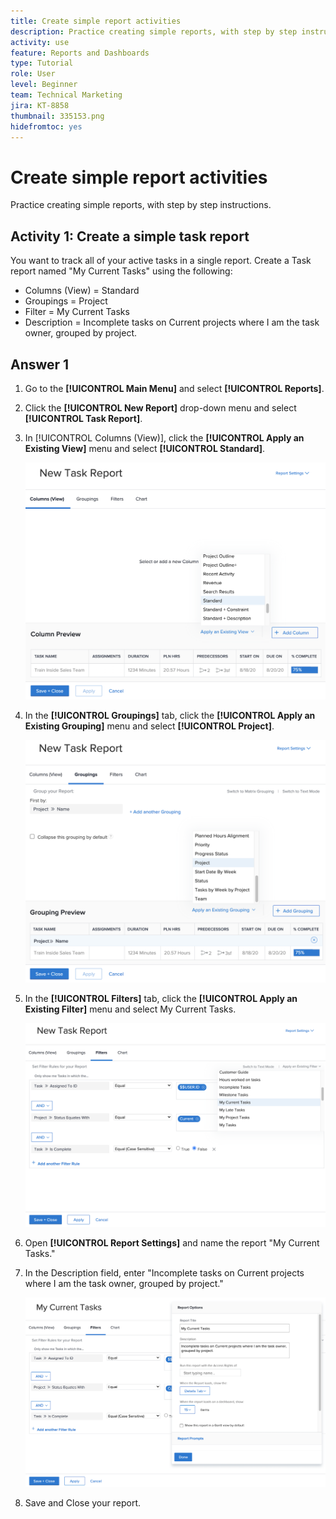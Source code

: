 ```yaml
---
title: Create simple report activities
description: Practice creating simple reports, with step by step instructions.
activity: use
feature: Reports and Dashboards
type: Tutorial
role: User
level: Beginner
team: Technical Marketing
jira: KT-8858
thumbnail: 335153.png
hidefromtoc: yes
---
```

# Create simple report activities

Practice creating simple reports, with step by step instructions.

## Activity 1: Create a simple task report

You want to track all of your active tasks in a single report. Create a Task report named "My Current Tasks" using the following:

* Columns (View) = Standard
* Groupings = Project
* Filter = My Current Tasks
* Description = Incomplete tasks on Current projects where I am the task owner, grouped by project.

## Answer 1

1. Go to the **[!UICONTROL Main Menu]** and select **[!UICONTROL Reports]**.
1. Click the **[!UICONTROL New Report]** drop-down menu and select **[!UICONTROL Task Report]**.
1. In [!UICONTROL Columns (View)], click the **[!UICONTROL Apply an Existing View]** menu and select **[!UICONTROL Standard]**.

   ![An image of the screen to create columns in a task report](assets/simple-task-report-columns.png)

1. In the **[!UICONTROL Groupings]** tab, click the **[!UICONTROL Apply an Existing Grouping]** menu and select **[!UICONTROL Project]**.

   ![An image of the screen to create groupings in a task report](assets/simple-task-report-groupings.png)

1. In the **[!UICONTROL Filters]** tab, click the **[!UICONTROL Apply an Existing Filter]** menu and select My Current Tasks.

   ![An image of the screen to create filters in a task report](assets/simple-task-report-filters.png)

1. Open **[!UICONTROL Report Settings]** and name the report "My Current Tasks."
1. In the Description field, enter "Incomplete
tasks on Current projects where I am the task
owner, grouped by project."

   ![An image of the report settings screen in a task report](assets/simple-task-report-report-settings.png)

1. Save and Close your report.
